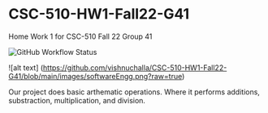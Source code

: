 # CSC-510-HW1-Fall22-G41
Home Work 1 for CSC-510 Fall 22 Group 41

![GitHub Workflow Status](https://img.shields.io/github/workflow/status/dwyl/auth_plug/Elixir%20CI?label=build&style=flat-square)


![alt text] (https://github.com/vishnuchalla/CSC-510-HW1-Fall22-G41/blob/main/images/softwareEngg.png?raw=true)

Our project does basic arthematic operations. Where it performs additions, substraction, multiplication, and division.
